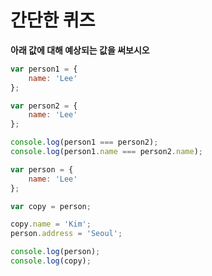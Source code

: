 # 간단한 퀴즈

**아래 값에 대해 예상되는 값을 써보시오**
```javascript
var person1 = {
	name: 'Lee'
};

var person2 = {
	name: 'Lee'
};

console.log(person1 === person2);
console.log(person1.name === person2.name);
```

```javascript
var person = {
	name: 'Lee'
};

var copy = person;

copy.name = 'Kim';
person.address = 'Seoul';

console.log(person);
console.log(copy);
```
